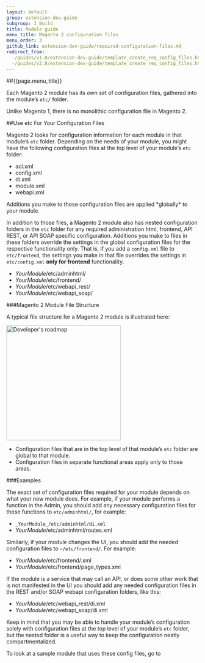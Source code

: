```yaml
---
layout: default
group: extension-dev-guide
subgroup: 3_Build
title: Module guide
menu_title: Magento 2 configuration files
menu_order: 3
github_link: extension-dev-guide/required-configuration-files.md
redirect_from: 
  -/guides/v1.0/extension-dev-guide/template_create_req_config_files.html
  -/guides/v2.0/extension-dev-guide/template_create_req_config_files.html
---
```


##{{page.menu_title}}


Each Magento 2 module has its own set of configuration files, gathered into the module&#8217;s `etc/` folder.  


<span class="editor">


<div class="bs-callout bs-callout-info" id="info">
<span class="glyphicon-class">
  <p>Unlike Magento 1, there is no monolithic configuration file in Magento 2. </p></span>
</div>


##Use etc For Your Configuration Files  

Magento 2 looks for configuration information for each module in that module&#8217;s `etc` folder. Depending on the needs of your module, you might have the following configuration files at the top level of your module&#8217;s `etc` folder:

* acl.xml
* config.xml
* di.xml
* module.xml
* webapi.xml


<div class="bs-callout bs-callout-info" id="info">
<span class="glyphicon-class">
  <p>Additions you make to those configuration files are applied *globally* to your module.</p></span></div>

In addition to those files, a Magento 2 module also has nested configuration folders in the `etc` folder for any required administration html, frontend, API REST, or API SOAP specific configuration. Additions you make to files in these folders override the settings in the global configuration files for the respective functionality only. That is, if you add a `config.xml` file to `etc/frontend`, the settings you make in that file overrides the settings in `etc/config.xml` __only for frontend__ functionality.


* _YourModule_/etc/adminhtml/
* _YourModule_/etc/frontend/
* _YourModule_/etc/webapi_rest/
* _YourModule_/etc/webapi_soap/





###Magento 2 Module File Structure


A typical file structure for a Magento 2 module is illustrated here:
<p><img src="{{ site.baseurl }}common/images/pdg-config-file-structure.png" width="300" alt="Developer's roadmap"></p>


* Configuration files that are in the top level of that module&#8217;s `etc` folder are global to that module.
* Configuration files in separate functional areas apply only to those areas.



###Examples


The exact set of configuration files required for your module depends on what your new module does. For example, if your module performs a function in the Admin, you should add any necessary configuration files for those functions to `etc/adminhtml/`, for example:

* `_YourModule_/etc/adminhtml/di.xml`
* _YourModule_/etc/adminhtml/routes.xml

Similarly, if your module changes the UI, you should add the needed configuration files to `~/etc/frontend/`. For example:

* _YourModule_/etc/frontend/.xml
* _YourModule_/etc/frontend/page_types.xml

If the module is a service that may call an API, or does some other work that is not manifested in the UI you should add any needed configuration files in the REST and/or SOAP webapi configuration folders, like this:

* _YourModule_/etc/webapi_rest/di.xml
* _YourModule_/etc/webapi_soap/di.xml

Keep in mind that you may be able to handle your module&#8217;s configuration solely with configuration files at the top level of your module&#8217;s `etc` folder, but the nested folder is a useful way to keep the configuration neatly compartmentalized.


<div class="bs-callout bs-callout-info" id="info">

  <p>To look at a sample module that uses these config files, go to
</p>



</div>
